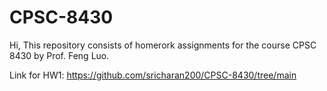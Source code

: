 # CPSC-8430

Hi, This repository consists of homerork assignments for the course CPSC 8430 by Prof. Feng Luo.

Link for HW1: https://github.com/sricharan200/CPSC-8430/tree/main
